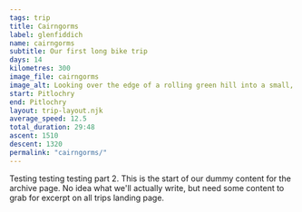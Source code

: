 ```yaml
---
tags: trip
title: Cairngorms
label: glenfiddich
name: cairngorms
subtitle: Our first long bike trip
days: 14
kilometres: 300
image_file: cairngorms
image_alt: Looking over the edge of a rolling green hill into a small, distant village
start: Pitlochry
end: Pitlochry
layout: trip-layout.njk
average_speed: 12.5
total_duration: 29:48
ascent: 1510
descent: 1320
permalink: "cairngorms/"
---
```


Testing testing testing part 2.<!-- excerpt --> This is the start of our dummy content for the archive page. No idea what we'll actually write, but need some content to grab for excerpt on all trips landing page.
